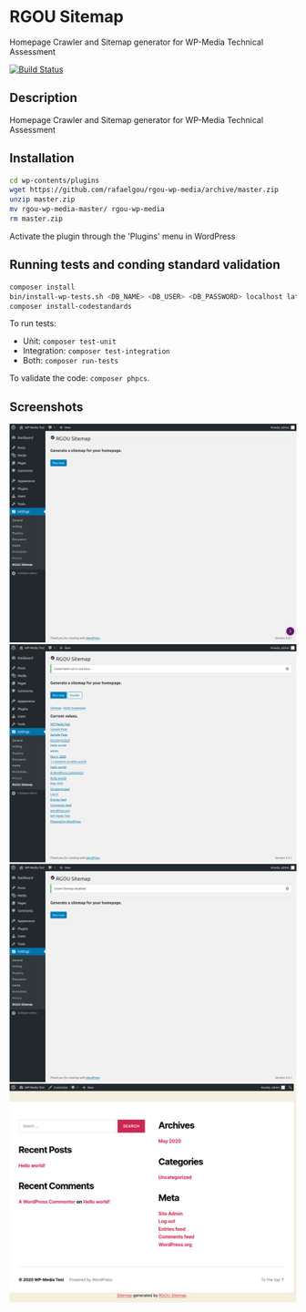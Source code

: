 # RGOU Sitemap

Homepage Crawler and Sitemap generator for WP-Media Technical Assessment

[![Build Status](https://travis-ci.com/rafaelgou/rgou-wp-media.svg?branch=master)](https://travis-ci.com/rafaelgou/rgou-wp-media)

## Description

Homepage Crawler and Sitemap generator for WP-Media Technical Assessment

## Installation

```bash
cd wp-contents/plugins
wget https://github.com/rafaelgou/rgou-wp-media/archive/master.zip
unzip master.zip
mv rgou-wp-media-master/ rgou-wp-media
rm master.zip
```

Activate the plugin through the 'Plugins' menu in WordPress

## Running tests and conding standard validation

```bash
composer install
bin/install-wp-tests.sh <DB_NAME> <DB_USER> <DB_PASSWORD> localhost latest
composer install-codestandards
```

To run tests:

- Uǹit: `composer test-unit`
- Integration: `composer test-integration`
- Both: `composer run-tests`

To validate the code: `composer phpcs`.

## Screenshots

![Starting admin page](assets/screenshot-1.png)
![Run successfully](assets/screenshot-2.png)
![Disabled successfully](assets/screenshot-3.png)
![Homepage sitemap link](assets/screenshot-4.png)
